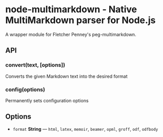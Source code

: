 node-multimarkdown - Native MultiMarkdown parser for Node.js
===========
A wrapper module for Fletcher Penney's peg-multimarkdown.

API
---
### convert(text, [options])
Converts the given Markdown text into the desired format

### config(options)
Permanently sets configuration options

Options
-------
- `format` **String** — `html`, `latex`, `memoir`, `beamer`, `opml`,
  `groff`, `odf`, `odfbody`
